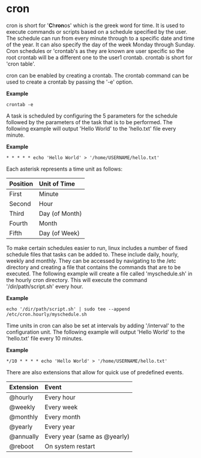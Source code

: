# cron

cron is short for '**C**h**ron**os' which is the greek word for time. It is used to execute commands or scripts based on a schedule specified by the user. The schedule can run from every minute through to a specific date and time of the year. It can also specify the day of the week Monday through Sunday. Cron schedules or 'crontab's as they are known are user specific so the root crontab will be a different one to the user1 crontab. crontab is short for 'cron table'.

cron can be enabled by creating a crontab. The crontab command can be used to create a crontab by passing the '-e' option.

**Example**

`crontab -e`

A task is scheduled by configuring the 5 parameters for the schedule followed by the parameters of the task that is to be performed. The following example will output 'Hello World' to the 'hello.txt' file every minute.

**Example**

`* * * * * echo 'Hello World' > '/home/USERNAME/hello.txt'`

Each asterisk represents a time unit as follows:

| Position | Unit of Time |
| :--- | :--- |
| First | Minute |
| Second | Hour |
| Third | Day \(of Month\) |
| Fourth | Month |
| Fifth | Day \(of Week\) |

To make certain schedules easier to run, linux includes a number of fixed schedule files that tasks can be added to. These include daily, hourly, weekly and monthly. They can be accessed by navigating to the /etc directory and creating a file that contains the commands that are to be executed. The following example will create a file called 'myschedule.sh' in the hourly cron directory. This will execute the command '/dir/path/script.sh' every hour.

**Example**

`echo '/dir/path/script.sh' | sudo tee --append /etc/cron.hourly/myschedule.sh`



Time units in cron can also be set at intervals by adding '/interval' to the configuration unit. The following example will output 'Hello World' to the 'hello.txt' file every 10 minutes.

**Example**

`*/10 * * * * echo 'Hello World' > '/home/USERNAME/hello.txt'`



There are also extensions that allow for quick use of predefined events.

| Extension | Event |
| :--- | :--- |
| @hourly | Every hour |
| @weekly | Every week |
| @monthly | Every month |
| @yearly | Every year |
| @annually | Every year \(same as @yearly\) |
| @reboot | On system restart |



